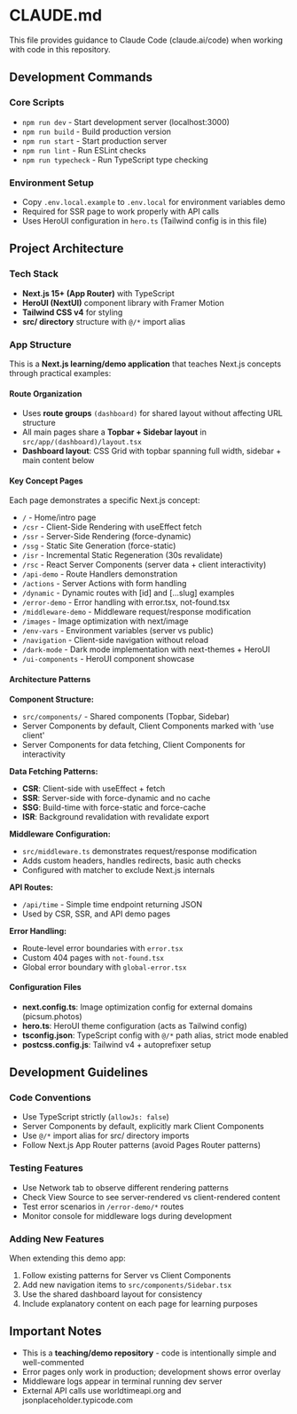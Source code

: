# CLAUDE.md

This file provides guidance to Claude Code (claude.ai/code) when working with code in this repository.

## Development Commands

### Core Scripts
- `npm run dev` - Start development server (localhost:3000)
- `npm run build` - Build production version
- `npm run start` - Start production server
- `npm run lint` - Run ESLint checks
- `npm run typecheck` - Run TypeScript type checking

### Environment Setup
- Copy `.env.local.example` to `.env.local` for environment variables demo
- Required for SSR page to work properly with API calls
- Uses HeroUI configuration in `hero.ts` (Tailwind config is in this file)

## Project Architecture

### Tech Stack
- **Next.js 15+ (App Router)** with TypeScript
- **HeroUI (NextUI)** component library with Framer Motion
- **Tailwind CSS v4** for styling
- **src/ directory** structure with `@/*` import alias

### App Structure
This is a **Next.js learning/demo application** that teaches Next.js concepts through practical examples:

#### Route Organization
- Uses **route groups** `(dashboard)` for shared layout without affecting URL structure
- All main pages share a **Topbar + Sidebar layout** in `src/app/(dashboard)/layout.tsx`
- **Dashboard layout**: CSS Grid with topbar spanning full width, sidebar + main content below

#### Key Concept Pages
Each page demonstrates a specific Next.js concept:
- `/` - Home/intro page
- `/csr` - Client-Side Rendering with useEffect fetch
- `/ssr` - Server-Side Rendering (force-dynamic)
- `/ssg` - Static Site Generation (force-static)
- `/isr` - Incremental Static Regeneration (30s revalidate)
- `/rsc` - React Server Components (server data + client interactivity)
- `/api-demo` - Route Handlers demonstration
- `/actions` - Server Actions with form handling
- `/dynamic` - Dynamic routes with [id] and [...slug] examples
- `/error-demo` - Error handling with error.tsx, not-found.tsx
- `/middleware-demo` - Middleware request/response modification
- `/images` - Image optimization with next/image
- `/env-vars` - Environment variables (server vs public)
- `/navigation` - Client-side navigation without reload
- `/dark-mode` - Dark mode implementation with next-themes + HeroUI
- `/ui-components` - HeroUI component showcase

#### Architecture Patterns

**Component Structure:**
- `src/components/` - Shared components (Topbar, Sidebar)
- Server Components by default, Client Components marked with 'use client'
- Server Components for data fetching, Client Components for interactivity

**Data Fetching Patterns:**
- **CSR**: Client-side with useEffect + fetch
- **SSR**: Server-side with force-dynamic and no cache
- **SSG**: Build-time with force-static and force-cache
- **ISR**: Background revalidation with revalidate export

**Middleware Configuration:**
- `src/middleware.ts` demonstrates request/response modification
- Adds custom headers, handles redirects, basic auth checks
- Configured with matcher to exclude Next.js internals

**API Routes:**
- `/api/time` - Simple time endpoint returning JSON
- Used by CSR, SSR, and API demo pages

**Error Handling:**
- Route-level error boundaries with `error.tsx`
- Custom 404 pages with `not-found.tsx`
- Global error boundary with `global-error.tsx`

#### Configuration Files
- **next.config.ts**: Image optimization config for external domains (picsum.photos)
- **hero.ts**: HeroUI theme configuration (acts as Tailwind config)
- **tsconfig.json**: TypeScript config with `@/*` path alias, strict mode enabled
- **postcss.config.js**: Tailwind v4 + autoprefixer setup

## Development Guidelines

### Code Conventions
- Use TypeScript strictly (`allowJs: false`)
- Server Components by default, explicitly mark Client Components
- Use `@/*` import alias for src/ directory imports
- Follow Next.js App Router patterns (avoid Pages Router patterns)

### Testing Features
- Use Network tab to observe different rendering patterns
- Check View Source to see server-rendered vs client-rendered content
- Test error scenarios in `/error-demo/*` routes
- Monitor console for middleware logs during development

### Adding New Features
When extending this demo app:
1. Follow existing patterns for Server vs Client Components
2. Add new navigation items to `src/components/Sidebar.tsx`
3. Use the shared dashboard layout for consistency
4. Include explanatory content on each page for learning purposes

## Important Notes
- This is a **teaching/demo repository** - code is intentionally simple and well-commented
- Error pages only work in production; development shows error overlay
- Middleware logs appear in terminal running dev server
- External API calls use worldtimeapi.org and jsonplaceholder.typicode.com